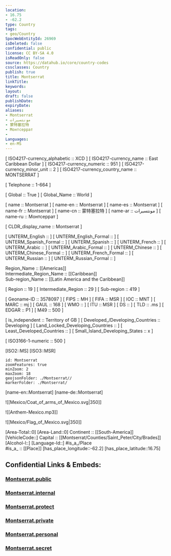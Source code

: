 ```yaml
---
location:
- 16.75
- -62.2
type: Country
tags:
- geo/Country
SpocWebEntityId: 26969
isDeleted: false
confidential: public
license: CC BY-SA 4.0
isReadOnly: false
source: https://datahub.io/core/country-codes
cssclasses: Country
publish: true
title: Montserrat
linkTitle: 
keywords: 
layout: 
draft: false
publishDate: 
expiryDate: 
aliases:
- Montserrat
- مونتسيرات
- 蒙特塞拉特
- Монтсеррат
- 
Languages:
- en-MS
---
```



[	ISO4217-currency_alphabetic	 :: XCD ] 
[	ISO4217-currency_name	 :: East Caribbean Dollar ] 
[	ISO4217-currency_numeric	 :: 951 ] 
[	ISO4217-currency_minor_unit	 :: 2 ] 
[	ISO4217-currency_country_name	 :: MONTSERRAT ] 

[	Telephone	 :: 1-664 ] 

[	Global	 :: True ] 
[	Global_Name	 :: World ] 

[	name	 :: Montserrat ] 
[	name-en	 :: Montserrat ] 
[	name-es	 :: Montserrat ] 
[	name-fr	 :: Montserrat ] 
[	name-cn	 :: 蒙特塞拉特 ] 
[	name-ar	 :: مونتسيرات ] 
[	name-ru	 :: Монтсеррат ] 

[	CLDR_display_name	 :: Montserrat ] 

[	UNTERM_English	 ::  ] 
[	UNTERM_English_Formal	 ::  ] 
[	UNTERM_Spanish_Formal	 ::  ] 
[	UNTERM_Spanish	 ::  ] 
[	UNTERM_French	 ::  ] 
[	UNTERM_Arabic	 ::  ] 
[	UNTERM_Arabic_Formal	 ::  ] 
[	UNTERM_Chinese	 ::  ] 
[	UNTERM_Chinese_Formal	 ::  ] 
[	UNTERM_French_Formal	 ::  ] 
[	UNTERM_Russian	 ::  ] 
[	UNTERM_Russian_Formal	 ::  ] 

Region_Name ::  [[Americas]]  
Intermediate_Region_Name ::  [[Caribbean]]  
Sub-region_Name ::  [[Latin America and the Caribbean]] 

[	Region	 :: 19 ] 
[	Intermediate_Region	 :: 29 ] 
[	Sub-region	 :: 419 ] 

[	Geoname-ID	 :: 3578097 ] 
[	FIPS	 :: MH ] 
[	FIFA	 :: MSR ] 
[	IOC	 :: MNT ] 
[	MARC	 :: mj ] 
[	GAUL	 :: 168 ] 
[	WMO	 ::  ] 
[	ITU	 :: MSR ] 
[	DS	 ::  ] 
[	TLD	 :: .ms ] 
[	EDGAR	 :: P1 ] 
[	M49	 :: 500 ] 

[	is_independent	 :: Territory of GB ] 
[	Developed_/Developing_Countries	 :: Developing ] 
[	Land_Locked_Developing_Countries	 ::  ] 
[	Least_Developed_Countries	 ::  ] 
[	Small_Island_Developing_States	 :: x ] 

[	ISO3166-1-numeric	 :: 500 ] 



[ISO2::MS] 
[ISO3::MSR] 
```leaflet
id: Montserrat
zoomFeatures: true 
minZoom: 2 
maxZoom: 18
geojsonFolder: ./Montserrat//
markerFolder: ./Montserrat/
```

[name-en::Montserrat] 
[name-de::Montserrat] 

![[Mexico/Coat_of_arms_of_Mexico.svg|350]] 

![[Anthem-Mexico.mp3]] 

![[Mexico/Flag_of_Mexico.svg|350]] 

[Area-Total::0] 
[Area-Land::0] 
Continent :: [[South-America]]  
[VehicleCode::] 
Capital :: [[Montserrat/Counties/Saint_Peter/City/Brades]]  
[Alcohol-l::] 
[Language-Id::] 
#is_a_/Place  
#is_a_ :: [[Place]] 
[has_place_longitude::-62.2] 
[has_place_latitude::16.75] 


## Confidential Links & Embeds: 

### [Montserrat.public](/_public/\Earth\Continent\America~CaribbeanMontserrat.public.md) 

### [Montserrat.internal](/_internal/\Earth\Continent\America~CaribbeanMontserrat.internal.md) 

### [Montserrat.protect](/_protect/\Earth\Continent\America~CaribbeanMontserrat.protect.md) 

### [Montserrat.private](/_private/\Earth\Continent\America~CaribbeanMontserrat.private.md) 

### [Montserrat.personal](/_personal/\Earth\Continent\America~CaribbeanMontserrat.personal.md) 

### [Montserrat.secret](/_secret/\Earth\Continent\America~CaribbeanMontserrat.secret.md)

